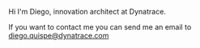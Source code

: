 Hi I'm Diego, innovation architect at Dynatrace.

If you want to contact me you can send me an email to diego.quispe@dynatrace.com


